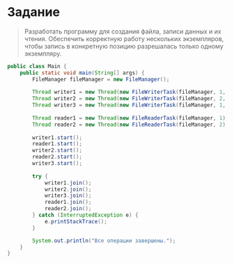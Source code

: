 # Задание
>Разработать программу для создания файла, записи данных и их чтения.
Обеспечить корректную работу нескольких экземпляров, чтобы запись в конкретную позицию разрешалась
только одному экземпляру.
```java
public class Main {
    public static void main(String[] args) {
        FileManager fileManager = new FileManager();
        
        Thread writer1 = new Thread(new FileWriterTask(fileManager, 1, "Данные 1"), "Writer 1");
        Thread writer2 = new Thread(new FileWriterTask(fileManager, 2, "Данные 2"), "Writer 2");
        Thread writer3 = new Thread(new FileWriterTask(fileManager, 1, "Данные 3 (Конкурент)"), "Writer 3"); // Пытается записать в ту же позицию, что и writer1
        
        Thread reader1 = new Thread(new FileReaderTask(fileManager, 1), "Reader 1");
        Thread reader2 = new Thread(new FileReaderTask(fileManager, 2), "Reader 2");
        
        writer1.start();
        reader1.start();
        writer2.start();
        reader2.start();
        writer3.start();
        
        try {
            writer1.join();
            writer2.join();
            writer3.join();
            reader1.join();
            reader2.join();
        } catch (InterruptedException e) {
            e.printStackTrace();
        }

        System.out.println("Все операции завершены.");
    }
}
```

```text

```